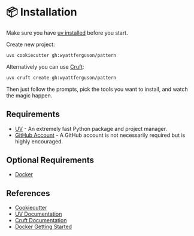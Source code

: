 # 📦 Installation

Make sure you have [uv installed](https://docs.astral.sh/uv/getting-started/installation/) before you start.

Create new project:

```bash
uvx cookiecutter gh:wyattferguson/pattern
```

Alternatively you can use [Cruft](https://cruft.github.io/cruft/):

```bash
uvx cruft create gh:wyattferguson/pattern
```

Then just follow the prompts, pick the tools you want to install, and watch the magic happen.

## Requirements

- [UV](https://docs.astral.sh/uv/getting-started/installation/) - An extremely fast Python package and project manager.
- [GitHub Account](https://github.com/) - A GitHub account is not necessarily required but is highly encouraged.

## Optional Requirements

- [Docker](https://www.docker.com/products/docker-desktop/)

## References

- [Cookiecutter](https://www.cookiecutter.io/)
- [UV Documentation](https://docs.astral.sh/uv)
- [Cruft Documentation](https://cruft.github.io/cruft/)
- [Docker Getting Started](https://www.docker.com/get-started/)
